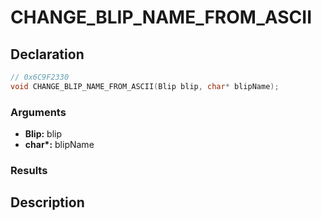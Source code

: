 # CHANGE_BLIP_NAME_FROM_ASCII

## Declaration
```cpp
// 0x6C9F2330
void CHANGE_BLIP_NAME_FROM_ASCII(Blip blip, char* blipName);
```

### Arguments
- **Blip:** blip
- **char\*:** blipName

### Results

## Description
